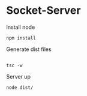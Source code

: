 # Socket-Server

Install node
```
npm install
```

Generate dist files 

```

tsc -w
```

Server up

```
node dist/
```